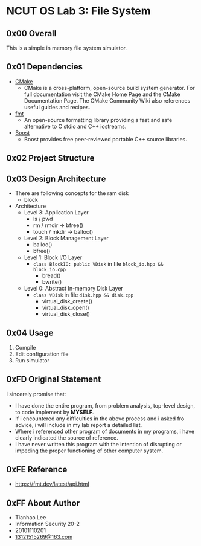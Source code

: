# NCUT OS Lab 3: File System

## 0x00 Overall 

This is a simple in memory file system simulator. 

## 0x01 Dependencies

- [CMake](https://github.com/Kitware/CMake)
  - CMake is a cross-platform, open-source build system generator. For full documentation visit the CMake Home Page and the CMake Documentation Page. The CMake Community Wiki also references useful guides and recipes.
- [fmt](https://github.com/fmtlib/fmt)
  -  An open-source formatting library providing a fast and safe alternative to C stdio and C++ iostreams.
- [Boost](https://www.boost.org/)
  - Boost provides free peer-reviewed portable C++ source libraries.

## 0x02 Project Structure

## 0x03 Design Architecture

- There are following concepts for the ram disk
  - block
- Architecture
  - Level 3: Application Layer
    - ls / pwd
    - rm / rmdir -> bfree()
    - touch / mkdir -> balloc()
  - Level 2: Block Management Layer
    - balloc()
    - bfree()
  - Level 1: Block I/O Layer
    - `class BlockIO: public VDisk` in file `block_io.hpp && block_io.cpp`
      - bread()
      - bwrite()
  - Level 0: Abstract In-memory Disk Layer
    - `class VDisk` in file `disk.hpp && disk.cpp`
      - virtual_disk_create()
      - virtual_disk_open()
      - virtual_disk_close()

## 0x04 Usage

1. Compile
2. Edit configuration file
3. Run simulator

## 0xFD Original Statement

I sincerely promise that: 

- I have done the entire program, from problem analysis, top-level design, to code implement by **MYSELF**. 
- If i encountered any difficulties in the above process and i asked fro advice, i will include in my lab report a detailed list. 
- Where i referenced other program of documents in my programs, i have clearly indicated the source of reference. 
- I have never written this program with the intention of disrupting or impeding the proper functioning of other computer system. 

## 0xFE Reference

- https://fmt.dev/latest/api.html

## 0xFF About Author

- Tianhao Lee
- Information Security 20-2
- 20101110201
- 13121515269@163.com